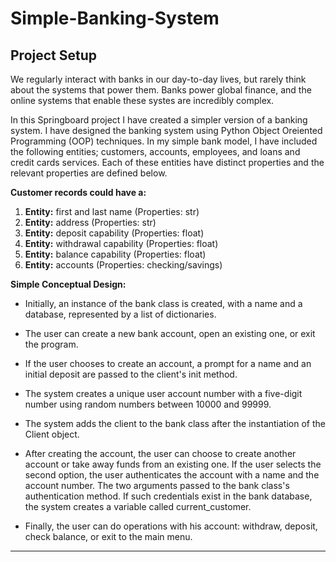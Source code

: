 # Simple-Banking-System

## Project Setup

We regularly interact with banks in our day-to-day lives, but rarely think about the systems that power them. Banks power global finance, and the online systems that enable these systes are incredibly complex.

In this Springboard project I have created a simpler version of a banking system. I have designed the banking system using Python Object Oreiented Programming (OOP) techniques. In my simple bank model, I have included the following entities; customers, accounts, employees, and loans and credit cards services. Each of these entities have distinct properties and the relevant properties are defined below.

__Customer records could have a:__
1. __Entity:__ first and last name (Properties: str)
2. __Entity:__ address (Properties: str)
3. __Entity:__ deposit capability (Properties: float)
4. __Entity:__ withdrawal capability (Properties: float)
5. __Entity:__ balance capability (Properties: float)
6. __Entity:__ accounts (Properties: checking/savings)


__Simple Conceptual Design:__
- Initially, an instance of the bank class is created, with a name and a database, represented by a list of dictionaries.

- The user can create a new bank account, open an existing one, or exit the program.

- If the user chooses to create an account, a prompt for a name and an initial deposit are passed to the client's init method.

- The system creates a unique user account number with a five-digit number using random numbers between 10000 and 99999.

- The system adds the client to the bank class after the instantiation of the Client object.

- After creating the account, the user can choose to create another account or take away funds from an existing one. If the user selects the second option, the user authenticates the account with a name and the account number. The two arguments passed to the bank class's authentication method. If such credentials exist in the bank database, the system creates a variable called current_customer.

- Finally, the user can do operations with his account: withdraw, deposit, check balance, or exit to the main menu.
_____
